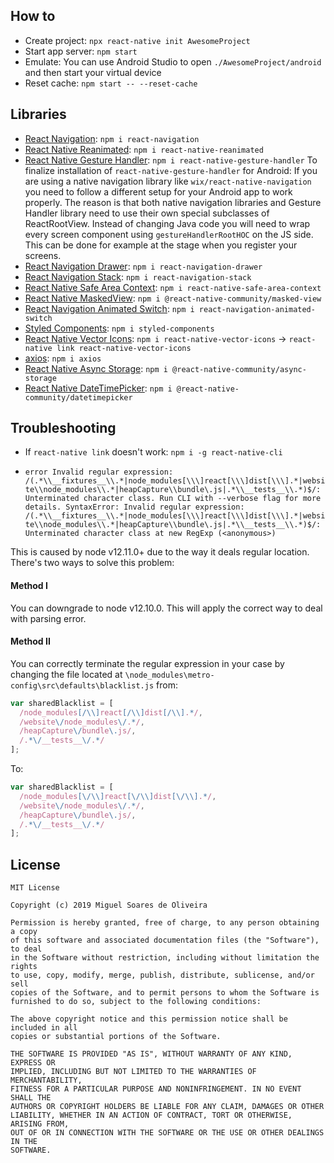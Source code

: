## How to

- Create project: `npx react-native init AwesomeProject`
- Start app server: `npm start`
- Emulate: You can use Android Studio to open `./AwesomeProject/android` and then start your virtual device
- Reset cache: `npm start -- --reset-cache`

## Libraries

- [React Navigation](https://github.com/react-navigation/react-navigation): `npm i react-navigation`
- [React Native Reanimated](https://github.com/software-mansion/react-native-reanimated): `npm i react-native-reanimated`
- [React Native Gesture Handler](https://github.com/software-mansion/react-native-gesture-handler): `npm i react-native-gesture-handler`
To finalize installation of `react-native-gesture-handler` for Android:
If you are using a native navigation library like `wix/react-native-navigation` you need to follow a different setup for your Android app to work properly. The reason is that both native navigation libraries and Gesture Handler library need to use their own special subclasses of ReactRootView.
Instead of changing Java code you will need to wrap every screen component using `gestureHandlerRootHOC` on the JS side. This can be done for example at the stage when you register your screens.
- [React Navigation Drawer](https://github.com/react-navigation/drawer): `npm i react-navigation-drawer`
- [React Navigation Stack](https://github.com/react-navigation/stack): `npm i react-navigation-stack`
- [React Native Safe Area Context](https://github.com/th3rdwave/react-native-safe-area-context): `npm i react-native-safe-area-context`
- [React Native MaskedView](https://github.com/react-native-community/react-native-masked-view): `npm i @react-native-community/masked-view`
- [React Navigation Animated Switch](https://github.com/react-navigation/animated-switch): `npm i react-navigation-animated-switch`
- [Styled Components](https://github.com/styled-components/styled-components): `npm i styled-components`
- [React Native Vector Icons](https://github.com/oblador/react-native-vector-icons): `npm i react-native-vector-icons` -> `react-native link react-native-vector-icons`
- [axios](https://github.com/axios/axios): `npm i axios`
- [React Native Async Storage](https://github.com/react-native-community/async-storage): `npm i @react-native-community/async-storage`
- [React Native DateTimePicker](https://github.com/react-native-community/react-native-datetimepicker): `npm i @react-native-community/datetimepicker`

## Troubleshooting

- If `react-native link` doesn't work: `npm i -g react-native-cli`

- `error Invalid regular expression: /(.*\\__fixtures__\\.*|node_modules[\\\]react[\\\]dist[\\\].*|website\\node_modules\\.*|heapCapture\\bundle\.js|.*\\__tests__\\.*)$/: Unterminated character class. Run CLI with --verbose flag for more details.
SyntaxError: Invalid regular expression: /(.*\\__fixtures__\\.*|node_modules[\\\]react[\\\]dist[\\\].*|website\\node_modules\\.*|heapCapture\\bundle\.js|.*\\__tests__\\.*)$/: Unterminated character class
    at new RegExp (<anonymous>)`

This is caused by node v12.11.0+ due to the way it deals regular location. There's two ways to solve this problem:

#### Method I

You can downgrade to node v12.10.0. This will apply the correct way to deal with parsing error.

#### Method II

You can correctly terminate the regular expression in your case by changing the file located at `\node_modules\metro-config\src\defaults\blacklist.js` from:

```javascript
var sharedBlacklist = [
  /node_modules[/\\]react[/\\]dist[/\\].*/,
  /website\/node_modules\/.*/,
  /heapCapture\/bundle\.js/,
  /.*\/__tests__\/.*/
];
```

To:

```javascript
var sharedBlacklist = [
  /node_modules[\/\\]react[\/\\]dist[\/\\].*/,
  /website\/node_modules\/.*/,
  /heapCapture\/bundle\.js/,
  /.*\/__tests__\/.*/
];
```

## License

    MIT License

    Copyright (c) 2019 Miguel Soares de Oliveira

    Permission is hereby granted, free of charge, to any person obtaining a copy
    of this software and associated documentation files (the "Software"), to deal
    in the Software without restriction, including without limitation the rights
    to use, copy, modify, merge, publish, distribute, sublicense, and/or sell
    copies of the Software, and to permit persons to whom the Software is
    furnished to do so, subject to the following conditions:

    The above copyright notice and this permission notice shall be included in all
    copies or substantial portions of the Software.

    THE SOFTWARE IS PROVIDED "AS IS", WITHOUT WARRANTY OF ANY KIND, EXPRESS OR
    IMPLIED, INCLUDING BUT NOT LIMITED TO THE WARRANTIES OF MERCHANTABILITY,
    FITNESS FOR A PARTICULAR PURPOSE AND NONINFRINGEMENT. IN NO EVENT SHALL THE
    AUTHORS OR COPYRIGHT HOLDERS BE LIABLE FOR ANY CLAIM, DAMAGES OR OTHER
    LIABILITY, WHETHER IN AN ACTION OF CONTRACT, TORT OR OTHERWISE, ARISING FROM,
    OUT OF OR IN CONNECTION WITH THE SOFTWARE OR THE USE OR OTHER DEALINGS IN THE
    SOFTWARE.
